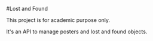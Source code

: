 #Lost and Found

This project is for academic purpose only.

It's an API to manage posters and lost and found objects.